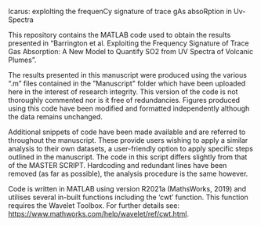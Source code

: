 Icarus: exploIting the frequenCy signature of trace gAs absoRption in Uv-Spectra

This repository contains the MATLAB code used to obtain the results presented in “Barrington et al. Exploiting the Frequency Signature of Trace Gas Absorption: A New Model to Quantify SO2 from UV Spectra of Volcanic Plumes”.

The results presented in this manuscript were produced using the various “.m” files contained in the ”Manuscript" folder which have been uploaded here in the interest of research integrity. This version of the code is not thoroughly commented nor is it free of redundancies. Figures produced using this code have been modified and formatted independently although the data remains unchanged. 

Additional snippets of code have been made available and are referred to throughout the manuscript. These provide users wishing to apply a similar analysis to their own datasets, a user-friendly option to apply specific steps outlined in the manuscript. The code in this script differs slightly from that of the MASTER SCRIPT. Hardcoding and redundant lines have been removed (as far as possible), the analysis procedure is the same however. 

Code is written in MATLAB using version R2021a (MathsWorks, 2019) and utilises several in-built functions including the ‘cwt’ function. This function requires the Wavelet Toolbox. For further details see: https://www.mathworks.com/help/wavelet/ref/cwt.html.
